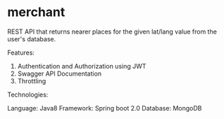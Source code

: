 # merchant
REST API that returns nearer places for the given lat/lang value from the user's database.

Features:

  1. Authentication and Authorization using JWT
  2. Swagger API Documentation
  3. Throttling

Technologies:

  Language: Java8
  Framework: Spring boot 2.0
  Database: MongoDB
